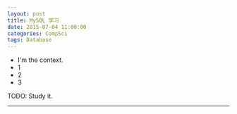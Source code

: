 ```yaml
---
layout: post
title: MySQL 学习
date: 2015-07-04 11:00:00
categories: CompSci
tags: Database
---
```


- I'm the context.
- 1
- 2
- 3

TODO: Study it.

---

